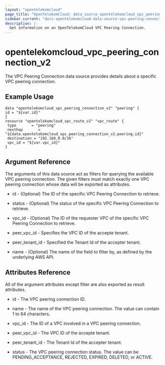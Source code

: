 ```yaml
---
layout: "opentelekomcloud"
page_title: "OpenTelekomCloud: data_source_opentelekomcloud_vpc_peering_connection_v2"
sidebar_current: "docs-opentelekomcloud-data-source-vpc-peering-connection-v2"
description: |-
  Get information on an OpenTelekomCloud VPC Peering Connection.
---
```


# opentelekomcloud_vpc_peering_connection_v2

The VPC Peering Connection data source provides details about a specific VPC peering connection.

## Example Usage

 ```hcl
data "opentelekomcloud_vpc_peering_connection_v2" "peering" {
 id = "${var.id}"
}
resource "opentelekomcloud_vpc_route_v2" "vpc_route" {
  type       = "peering"
  nexthop       = "${data.opentelekomcloud_vpc_peering_connection_v2.peering.id}"
  destination = "192.168.0.0/16"
  vpc_id = "${var.vpc_id}"
}
 ```

## Argument Reference

The arguments of this data source act as filters for querying the available VPC peering connection. The given filters must match exactly one VPC peering connection whose data will be exported as attributes.

- id - (Optional) The ID of the specific VPC Peering Connection to retrieve.

- status - (Optional) The status of the specific VPC Peering Connection to retrieve.

- vpc_id - (Optional) The ID of the requester VPC of the specific VPC Peering Connection to retrieve.

- peer_vpc_id -  Specifies the VPC ID of the accepte tenant.

- peer_tenant_id - Specified the Tenant Id of the accepter tenant. 

- name - (Optional) The name of the field to filter by, as defined by the underlying AWS API.

## Attributes Reference

All of the argument attributes except filter are also exported as result attributes.

- id - The VPC peering connection ID.

- name - The name of the VPC peering connection. The value can contain 1 to 64 characters.

- vpc_id - The ID of a VPC involved in a VPC peering connection.

- peer_vpc_id -  The VPC ID of the accepte tenant.

- peer_tenant_id - The Tenant Id of the accepter tenant. 

- status - The VPC peering connection status. The value can be PENDING_ACCEPTANCE, REJECTED, EXPIRED, DELETED, or ACTIVE.